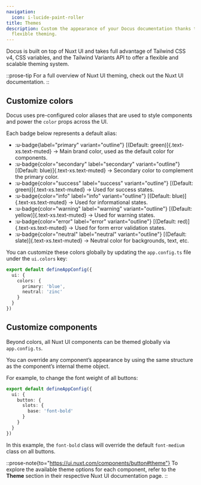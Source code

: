 ```yaml
---
navigation:
  icon: i-lucide-paint-roller
title: Themes
description: Custom the appearance of your Docus documentation thanks to Nuxt UI
  flexible theming.
---
```


Docus is built on top of Nuxt UI and takes full advantage of Tailwind CSS v4, CSS variables, and the Tailwind Variants API to offer a flexible and scalable theming system.

::prose-tip
For a full overview of Nuxt UI theming, check out the Nuxt UI documentation.
::

## **Customize colors**

Docus uses pre-configured color aliases that are used to style components and power the `color` props across the UI.

Each badge below represents a default alias:

- :u-badge{label="primary" variant="outline"}
  [(Default: green)]{.text-xs.text-muted}
  →
  Main brand color, used as the default color for components.
- :u-badge{color="secondary" label="secondary" variant="outline"}
  [(Default: blue)]{.text-xs.text-muted}
  →
  Secondary color to complement the primary color.
- :u-badge{color="success" label="success" variant="outline"}
  [(Default: green)]{.text-xs.text-muted}
  →
  Used for success states.
- :u-badge{color="info" label="info" variant="outline"}
  [(Default: blue)]{.text-xs.text-muted}
  →
  Used for informational states.
- :u-badge{color="warning" label="warning" variant="outline"}
  [(Default: yellow)]{.text-xs.text-muted}
  →
  Used for warning states.
- :u-badge{color="error" label="error" variant="outline"}
  [(Default: red)]{.text-xs.text-muted}
  →
  Used for form error validation states.
- :u-badge{color="neutral" label="neutral" variant="outline"}
  [(Default: slate)]{.text-xs.text-muted}
  →
  Neutral color for backgrounds, text, etc.

You can customize these colors globally by updating the `app.config.ts` file under the `ui.colors` key:

```ts [app.config.ts]
export default defineAppConfig({
  ui: {
    colors: {
      primary: 'blue',
      neutral: 'zinc'
    }
  }
})
```

## **Customize components**

Beyond colors, all Nuxt UI components can be themed globally via `app.config.ts`.

You can override any component’s appearance by using the same structure as the component’s internal theme object.

For example, to change the font weight of all buttons:

```ts [app.config.ts]
export default defineAppConfig({
  ui: {
    button: {
      slots: {
        base: 'font-bold'
      }
    }
  }
})
```

In this example, the `font-bold` class will override the default `font-medium` class on all buttons.

::prose-note{to="https://ui.nuxt.com/components/button#theme"}
To explore the available theme options for each component, refer to the **Theme** section in their respective Nuxt UI documentation page.
::
